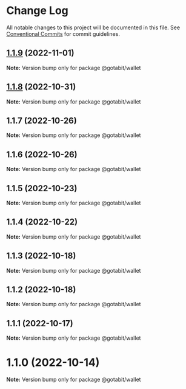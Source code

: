 # Change Log

All notable changes to this project will be documented in this file.
See [Conventional Commits](https://conventionalcommits.org) for commit guidelines.

## [1.1.9](https://github.com/gotabit/sdk-ts/compare/@gotabit/wallet@1.1.7...@gotabit/wallet@1.1.9) (2022-11-01)

**Note:** Version bump only for package @gotabit/wallet

## [1.1.8](https://github.com/gotabit/sdk-ts/compare/@gotabit/wallet@1.1.7...@gotabit/wallet@1.1.8) (2022-10-31)

**Note:** Version bump only for package @gotabit/wallet

## 1.1.7 (2022-10-26)

**Note:** Version bump only for package @gotabit/wallet

## 1.1.6 (2022-10-26)

**Note:** Version bump only for package @gotabit/wallet

## 1.1.5 (2022-10-23)

**Note:** Version bump only for package @gotabit/wallet

## 1.1.4 (2022-10-22)

**Note:** Version bump only for package @gotabit/wallet

## 1.1.3 (2022-10-18)

**Note:** Version bump only for package @gotabit/wallet

## 1.1.2 (2022-10-18)

**Note:** Version bump only for package @gotabit/wallet

## 1.1.1 (2022-10-17)

**Note:** Version bump only for package @gotabit/wallet

# 1.1.0 (2022-10-14)

**Note:** Version bump only for package @gotabit/wallet
